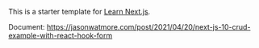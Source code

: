 This is a starter template for [Learn Next.js](https://nextjs.org/learn).

Document: https://jasonwatmore.com/post/2021/04/20/next-js-10-crud-example-with-react-hook-form
